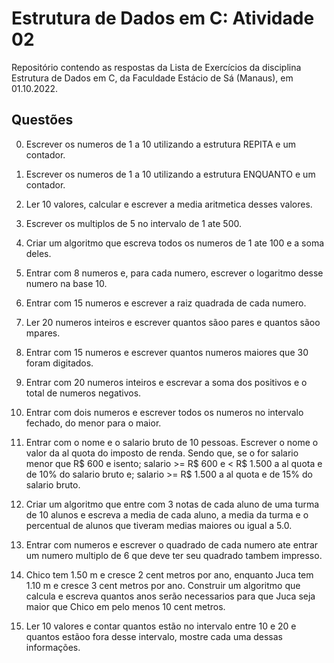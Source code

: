 # Estrutura de Dados em C: Atividade 02
Repositório contendo as respostas da Lista de Exercícios da disciplina Estrutura de Dados em C, da Faculdade Estácio de Sá (Manaus), em 01.10.2022.

## Questões

0. Escrever os numeros de 1 a 10 utilizando a estrutura REPITA e um contador.

1. Escrever os numeros de 1 a 10 utilizando a estrutura ENQUANTO e um contador.

2. Ler 10 valores, calcular e escrever a media aritmetica desses valores.

3. Escrever os multiplos de 5 no intervalo de 1 ate 500.

4. Criar um algoritmo que escreva todos os numeros de 1 ate 100 e a soma deles.

5. Entrar com 8 numeros e, para cada numero, escrever o logaritmo desse numero na base 10.

6. Entrar com 15 numeros e escrever a raiz quadrada de cada numero.

7. Ler 20 numeros inteiros e escrever quantos sãoo pares e quantos sãoo mpares.

8. Entrar com 15 numeros e escrever quantos numeros maiores que 30 foram digitados.

9. Entrar com 20 numeros inteiros e escrevar a soma dos positivos e o total de numeros
negativos.

10. Entrar com dois numeros e escrever todos os numeros no intervalo fechado, do menor para
o maior.

11. Entrar com o nome e o salario bruto de 10 pessoas. Escrever o nome o valor da al quota do
imposto de renda. Sendo que, se o for salario menor que R$ 600 e isento; salario >= R$ 600
e < R$ 1.500 a al quota e de 10% do salario bruto e; salario >= R$ 1.500 a al quota e de
15% do salario bruto.

12. Criar um algoritmo que entre com 3 notas de cada aluno de uma turma de 10 alunos e
escreva a media de cada aluno, a media da turma e o percentual de alunos que tiveram
medias maiores ou igual a 5.0.

13. Entrar com numeros e escrever o quadrado de cada numero ate entrar um numero multiplo
de 6 que deve ter seu quadrado tambem impresso.

14. Chico tem 1.50 m e cresce 2 cent metros por ano, enquanto Juca tem 1.10 m e cresce 3
cent metros por ano. Construir um algoritmo que calcula e escreva quantos anos serão
necessarios para que Juca seja maior que Chico em pelo menos 10 cent metros.

15. Ler 10 valores e contar quantos estão no intervalo entre 10 e 20 e quantos estãoo fora desse
intervalo, mostre cada uma dessas informações.
